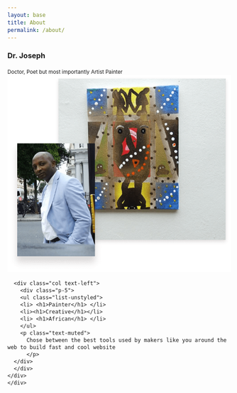 ```yaml
---
layout: base
title: About
permalink: /about/
---
```

<div class="container">
<div class="row">
  <div class="col-md-12 text-center">
    <h3 class="display-4 mt-3 "> Dr. Joseph </h3>
    <small class="text-muted"> Doctor, Poet but most importantly Artist Painter </small>
  </div>
  <section class="slice pt-5">
    <div class="container">
      <div class="row align-items-center cols-sm-space">
            <div class="col order-1">
              <img class="img-fluid" src="/assets/img/art-min.png" >
        </div>
        <!-- ./col-->

      <div class="col text-left">
        <div class="p-5">
        <ul class="list-unstyled">
        <li> <h1>Painter</h1> </li>
        <li><h1>Creative</h1></li>
        <li> <h1>African</h1> </li>
        </ul>
        <p class="text-muted">
          Chose between the best tools used by makers like you around the web to build fast and cool website
          </p>
      </div>
      </div>
    </div>
    </div>
  </section>
</div>
</div>
